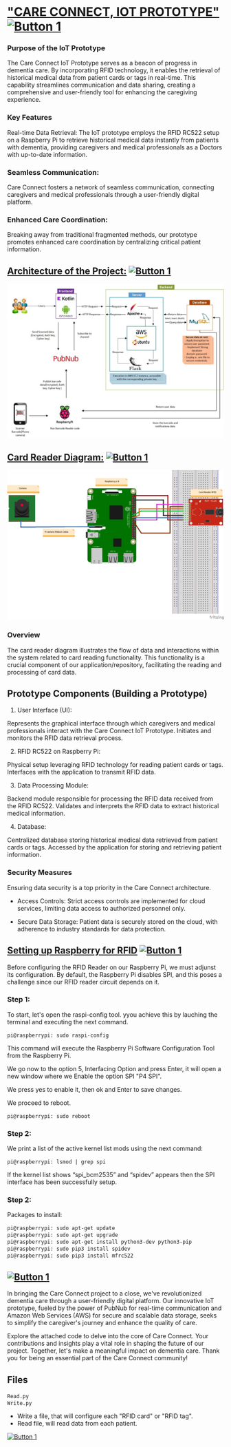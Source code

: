 # <a href="#" class="button">"CARE CONNECT, IOT PROTOTYPE"</a> [![Button 1](https://img.shields.io/badge/%22CARE-CONNECT%22-purple.svg)](https://example.com/button1 "Tooltip Text") <a href="https://www.dkit.ie/" class="button"> </a>

### Purpose of the IoT Prototype
The Care Connect IoT Prototype serves as a beacon of progress in dementia care. 
By incorporating RFID technology, it enables the retrieval of historical medical data from patient 
cards or tags in real-time. This capability streamlines communication and data sharing, creating a 
comprehensive and user-friendly tool for enhancing the caregiving experience.

### Key Features
Real-time Data Retrieval: The IoT prototype employs the RFID RC522 setup on a Raspberry 
Pi to retrieve historical medical data instantly from patients with dementia, providing caregivers and medical 
professionals as a Doctors with up-to-date information.

### Seamless Communication:
Care Connect fosters a network of seamless communication, 
connecting caregivers and medical professionals through a user-friendly digital platform.

### Enhanced Care Coordination: 
Breaking away from traditional fragmented methods, our prototype promotes enhanced care 
coordination by centralizing critical patient information.

## <a href="#" class="button big">Architecture of the Project:</a> [![Button 1](https://img.shields.io/badge/%22Diagram_1%22-purple.svg)](https://example.com/button1 "Tooltip Text")

![Php, Html, Sql](https://raw.githubusercontent.com/Reilly00/Universal-Design-Project/main/IoT%20Development/arquitecture.jpg)


## <a href="#" class="button big">Card Reader Diagram:</a> [![Button 1](https://img.shields.io/badge/%22Diagram_2%22-purple.svg)](https://example.com/button1 "Tooltip Text")

![Php, Html, Sql](https://raw.githubusercontent.com/Reilly00/Universal-Design-Project/main/IoT%20Development/CardReaderDiagram.jpg)


### Overview
The card reader diagram illustrates the flow of data and interactions within the system 
related to card reading functionality. This functionality is a crucial component of our
application/repository, facilitating the reading and processing of card data.


## Prototype Components (Building a Prototype)
1. User Interface (UI):

Represents the graphical interface through which caregivers and medical professionals interact with the Care Connect IoT Prototype.
Initiates and monitors the RFID data retrieval process.

2. RFID RC522 on Raspberry Pi:

Physical setup leveraging RFID technology for reading patient cards or tags.
Interfaces with the application to transmit RFID data.

3. Data Processing Module:

Backend module responsible for processing the RFID data received from the RFID RC522.
Validates and interprets the RFID data to extract historical medical information.

4. Database:

Centralized database storing historical medical data retrieved from patient cards or tags.
Accessed by the application for storing and retrieving patient information.

### Security Measures

Ensuring data security is a top priority in the Care Connect architecture.

* Access Controls: Strict access controls are implemented for cloud services, 
limiting data access to authorized personnel only.

* Secure Data Storage: Patient data is securely stored on the cloud, 
with adherence to industry standards for data protection.


## <a href="#" class="button big">Setting up Raspberry for RFID</a> [![Button 1](https://img.shields.io/badge/%22Usage%22-red.svg)](https://example.com/button1 "Tooltip Text")

Before configuring the RFID Reader on our Raspberry Pi, we must adjunst its configuration. By default,
the Raspberry Pi disables SPI, and this poses a challenge since our RFID reader circuit depends on it.<br>

### Step 1: 
To start, let's open the raspi-config tool. yyou achieve this by lauching the terminal and executing
the next command.

```
pi@raspberrypi: sudo raspi-config
```
This command will execute the Raspberry Pi Software Configuration Tool from the Raspberry Pi.

We go now to the option 5, Interfacing Option and press Enter, it will open a new window 
where we Enable the option SPI "P4 SPI".

We press yes to enable it, then ok and Enter to save changes.

We proceed to reboot.

```
pi@raspberrypi: sudo reboot
```

### Step 2:

We print a list of the active kernel list mods using the next command:

```
pi@raspberrypi: lsmod | grep spi
```
If the kernel list shows “spi_bcm2535” and “spidev” appears then the SPI 
interface has been successfully setup.

### Step 2:

Packages to install:

```
pi@raspberrypi: sudo apt-get update
pi@raspberrypi: sudo apt-get upgrade
pi@raspberrypi: sudo apt-get install python3-dev python3-pip
pi@raspberrypi: sudo pip3 install spidev
pi@raspberrypi: sudo pip3 install mfrc522

```



## <a href="#" class="button big"></a> [![Button 1](https://img.shields.io/badge/%22Conclusion%22-blue.svg)](https://example.com/button1 "Tooltip Text")

In bringing the Care Connect project to a close, we've revolutionized dementia care 
through a user-friendly digital platform. Our innovative IoT prototype, 
fueled by the power of PubNub for real-time communication and Amazon Web Services 
(AWS) for secure and scalable data storage, seeks to simplify the caregiver's journey
and enhance the quality of care.

Explore the attached code to delve into the core of Care Connect. Your contributions and insights 
play a vital role in shaping the future of our project. Together, let's make a meaningful impact on dementia care. Thank you for being an essential part of the Care Connect community!

## Files

```
Read.py
Write.py 
```
* Write a file, that will configure each  "RFID card" or "RFID tag".
* Read file, will read data from each patient.


[![Button 1](https://img.shields.io/badge/Care-Connect%20-Purple.svg)](https://example.com/button1 "Tooltip Text")
